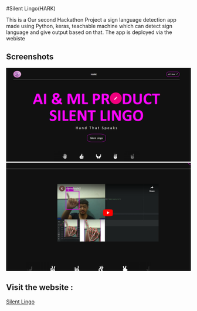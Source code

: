 #Silent Lingo(HARK)

This is a Our second Hackathon Project a sign language detection app made using Python, keras, teachable machine
which can detect sign language and give output based on that. The app is deployed via the webiste

## Screenshots

![App Screenshot](images/screenshot.png)
![App Screenshot](images/screenshot1.png)

## Visit the website :
[Silent Lingo](https://hark-silent-lingo.netlify.app/)
